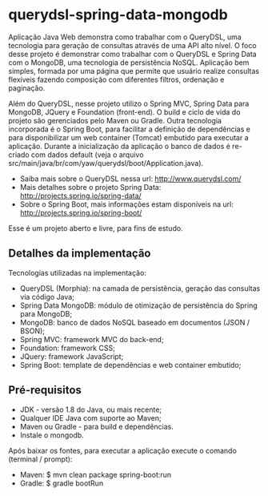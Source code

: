 querydsl-spring-data-mongodb
===============
Aplicação Java Web demonstra como trabalhar com o QueryDSL, uma tecnologia para geração de consultas através de uma API alto nível. O foco desse projeto é demonstrar como trabalhar com o QueryDSL e Spring Data com o MongoDB, uma tecnologia de persistência NoSQL. Aplicação bem simples, formada por uma página que permite que usuário realize consultas flexíveis fazendo composição com diferentes filtros, ordenação e paginação.

Além do QueryDSL, nesse projeto utilizo o Spring MVC, Spring Data para MongoDB, JQuery e Foundation (front-end). O build e ciclo de vida do projeto são gerenciados pelo Maven ou Gradle. Outra tecnologia incorporada é o Spring Boot, para facilitar a definição de dependências e para disponibilizar um web container (Tomcat) embutido para executar a aplicação. Durante a inicialização da aplicação o banco de dados é re-criado com dados default (veja o arquivo src/main/java/br/com/yaw/querydsl/boot/Application.java).

* Saiba mais sobre o QueryDSL nessa url: http://www.querydsl.com/
* Mais detalhes sobre o projeto Spring Data: http://projects.spring.io/spring-data/
* Sobre o Spring Boot, mais informações estam disponíveis na url: http://projects.spring.io/spring-boot/

Esse é um projeto aberto e livre, para fins de estudo.

Detalhes da implementação
-------
Tecnologias utilizadas na implementação:

* QueryDSL (Morphia): na camada de persistência, geração das consultas via código Java;
* Spring Data MongoDB: módulo de otimização de persistência do Spring para MongoDB;
* MongoDB: banco de dados NoSQL baseado em documentos (JSON / BSON);
* Spring MVC: framework MVC do back-end;
* Foundation: framework CSS;
* JQuery: framework JavaScript;
* Spring Boot: template de dependências e web container embutido;

Pré-requisitos
-------
* JDK - versão 1.8 do Java, ou mais recente;
* Qualquer IDE Java com suporte ao Maven;
* Maven ou Gradle - para build e dependências.
* Instale o mongodb.

Após baixar os fontes, para executar a aplicação execute o comando (terminal / prompt):
* Maven: $ mvn clean package spring-boot:run
* Gradle: $ gradle bootRun

